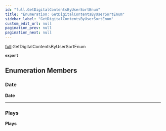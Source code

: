 ```yaml
---
id: "full.GetDigitalContentsByUserSortEnum"
title: "Enumeration: GetDigitalContentsByUserSortEnum"
sidebar_label: "GetDigitalContentsByUserSortEnum"
custom_edit_url: null
pagination_prev: null
pagination_next: null
---
```


[full](../namespaces/full.md).GetDigitalContentsByUserSortEnum

**`export`**

## Enumeration Members

### Date

 **Date**

___

### Plays

 **Plays**
